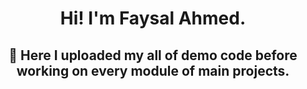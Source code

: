 <h1 align="center">Hi! I'm Faysal Ahmed.</h1>
<h2 align="center">🔩 Here I uploaded my all of demo code before working on every module of main projects.</h2>



